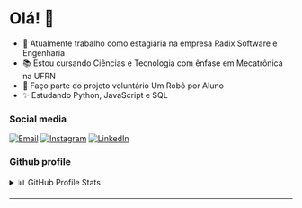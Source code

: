 # Olá! 👋

- 🔭 Atualmente trabalho como estagiária na empresa Radix Software e Engenharia
- 📚 Estou cursando Ciências e Tecnologia com ênfase em Mecatrônica na UFRN  
- 🤖 Faço parte do projeto voluntário Um Robô por Aluno
- ✨ Estudando Python, JavaScript e SQL

<!-- Redes Sociais -->
### Social media
<div>
  <a href="mailto:marialagotrab@gmail.com" target="_blank"><img src="https://img.shields.io/badge/Gmail-D14836?style=flat-square&logo=gmail&logoColor=white" alt="Email" /></a>
  <a href="https://www.instagram.com/dudaf.lago" target="_blank"><img src="https://img.shields.io/badge/Instagram-%23E4405F.svg?&style=flat-square&logo=instagram&logoColor=white" alt="Instagram"></a>
  <a href="https://www.linkedin.com/in/maria-eduarda-fernandes-lago" target="_blank"><img src="https://img.shields.io/badge/LinkedIn-%230077B5.svg?&style=flat-square&logo=linkedin&logoColor=white" alt="LinkedIn"></a>
</div>

<!-- Estatísticas -->
### Github profile
<details> 
  <summary>📊 GitHub Profile Stats</summary>
    <div align="center">
      <a href="https://github-readme-stats.vercel.app/api/top-langs/?username=marialago&theme=react&langs_count=8"><img src="https://github-readme-stats.vercel.app/api/top-langs/?username=marialago&theme=react&langs_count=8" alt="Maria Lago's Top Languages" /></a><br/><br/>
      <a href="https://github-readme-stats.vercel.app/api?username=marialagoc&show_icons=true&theme=react"><img src="https://github-readme-stats.vercel.app/api?username=marialago&show_icons=true&theme=react" alt="Maria Lago's Github Stats" /></a><br/><br/>
    </div>
</details>

<!-- ![Snake animation](https://github.com/marialago/joaoguilac/blob/output/github-contribution-grid-snake.svg) -->

<!-- #
💡 <a href="https://github.com/rafaballerini/rafaballerini/blob/main/README.md">Inpiration</a> -->

----
